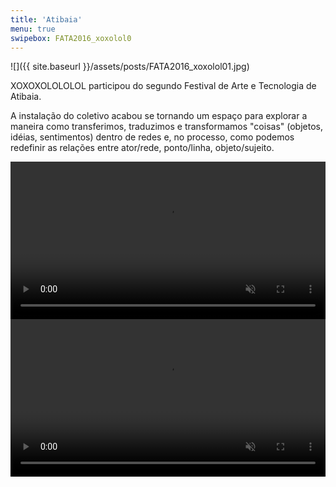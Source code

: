 ```yaml
---
title: 'Atibaia'
menu: true
swipebox: FATA2016_xoxolol0
---
```

![]({{ site.baseurl }}/assets/posts/FATA2016_xoxolol01.jpg)

XOXOXOLOLOLOL participou do segundo Festival de Arte e Tecnologia de Atibaia.

A instalação do coletivo acabou se tornando um espaço para explorar a maneira como transferimos, traduzimos e transformamos "coisas" (objetos, idéias, sentimentos) dentro de redes e, no processo, como podemos redefinir as relações entre ator/rede, ponto/linha, objeto/sujeito.

<video loop autoplay muted width="100%">
  <source src="{{ site.baseurl }}/assets/posts/movWorkshop08.webm" type="video/webm">
  <source src="{{ site.baseurl }}/assets/posts/movWorkshop08.mp4" type="video/mp4">
</video>

<video loop autoplay muted width="100%">
  <source src="{{ site.baseurl }}/assets/posts/movFATA03.webm" type="video/webm">
  <source src="{{ site.baseurl }}/assets/posts/movFATA03.mp4" type="video/mp4">
</video>
